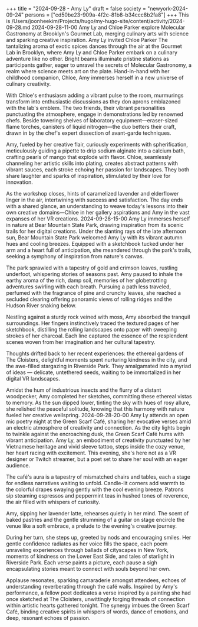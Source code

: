 +++
title = "2024-09-28 - Amy Ly"
draft = false
society = "newyork-2024-09-24"
persons = ["cd50be23-909a-4f2c-81b8-b34ccc8b2fa8"]
+++
This is /Users/joonheekim/Projects/hugo/my-hugo-site/content/activity/2024-09-28.md
2024-09-28-11-00
Amy Ly and Chloe Parker explore Molecular Gastronomy at Brooklyn's Gourmet Lab, merging culinary arts with science and sparking creative inspiration.
Amy Ly invited Chloe Parker
The tantalizing aroma of exotic spices dances through the air at the Gourmet Lab in Brooklyn, where Amy Ly and Chloe Parker embark on a culinary adventure like no other. Bright beams illuminate pristine stations as participants gather, eager to unravel the secrets of Molecular Gastronomy, a realm where science meets art on the plate. Hand-in-hand with her childhood companion, Chloe, Amy immerses herself in a new universe of culinary creativity.

With Chloe's enthusiasm adding a vibrant pulse to the room, murmurings transform into enthusiastic discussions as they don aprons emblazoned with the lab's emblem. The two friends, their vibrant personalities punctuating the atmosphere, engage in demonstrations led by renowned chefs. Beside towering shelves of laboratory equipment—eraser-sized flame torches, canisters of liquid nitrogen—the duo betters their craft, drawn in by the chef's expert dissection of avant-garde techniques.

Amy, fueled by her creative flair, curiously experiments with spherification, meticulously guiding a pipette to drip sodium alginate into a calcium bath, crafting pearls of mango that explode with flavor. Chloe, seamlessly channeling her artistic skills into plating, creates abstract patterns with vibrant sauces, each stroke echoing her passion for landscapes. They both share laughter and sparks of inspiration, stimulated by their love for innovation.

As the workshop closes, hints of caramelized lavender and elderflower linger in the air, intertwining with success and satisfaction. The day ends with a shared glance, an understanding to weave today's lessons into their own creative domains—Chloe in her gallery aspirations and Amy in the vast expanses of her VR creations.
2024-09-28-15-00
Amy Ly immerses herself in nature at Bear Mountain State Park, drawing inspiration from its scenic trails for her digital creations.
Under the slanting rays of the late afternoon sun, Bear Mountain State Park welcomed Amy Ly with its vibrant autumn hues and cooling breezes. Equipped with a sketchbook tucked under her arm and a heart full of anticipation, she meandered through the park's trails, seeking a symphony of inspiration from nature's canvas.

The park sprawled with a tapestry of gold and crimson leaves, rustling underfoot, whispering stories of seasons past. Amy paused to inhale the earthy aroma of the rich, damp soil, memories of her globetrotting adventures swirling with each breath. Pursuing a path less traveled, perfumed with the fragrance of pine and crunchy leaves, she reached a secluded clearing offering panoramic views of rolling ridges and the Hudson River snaking below.

Nestling against a sturdy rock veined with moss, Amy absorbed the tranquil surroundings. Her fingers instinctively traced the textured pages of her sketchbook, distilling the rolling landscapes onto paper with sweeping strokes of her charcoal. Each line captured the essence of the resplendent scenes woven from her imagination and her cultural tapestry.

Thoughts drifted back to her recent experiences: the ethereal gardens of The Cloisters, delightful moments spent nurturing kindness in the city, and the awe-filled stargazing in Riverside Park. They amalgamated into a myriad of ideas — delicate, untethered seeds, waiting to be immortalized in her digital VR landscapes.

Amidst the hum of industrious insects and the flurry of a distant woodpecker, Amy completed her sketches, committing these ethereal vistas to memory. As the sun dipped lower, tinting the sky with hues of rosy allure, she relished the peaceful solitude, knowing that this harmony with nature fueled her creative wellspring.
2024-09-28-20-00
Amy Ly attends an open mic poetry night at the Green Scarf Café, sharing her evocative verses amid an electric atmosphere of creativity and connection.
As the city lights begin to twinkle against the encroaching dusk, the Green Scarf Café hums with vibrant anticipation. Amy Ly, an embodiment of creativity punctuated by her Vietnamese heritage and vivid sleeve tattoo, steps inside the cozy venue, her heart racing with excitement. This evening, she's here not as a VR designer or Twitch streamer, but a poet set to share her soul with an eager audience.

The café's aura is a tapestry of mismatched chairs and tables, each a stage for endless narratives waiting to unfold. Candle-lit corners add warmth to the colorful drapes swaying gently with the cool evening breeze. Patrons sip steaming espressos and peppermint teas in hushed tones of reverence, the air filled with whispers of curiosity.

Amy, sipping her lavender latte, rehearses quietly in her mind. The scent of baked pastries and the gentle strumming of a guitar on stage encircle the venue like a soft embrace, a prelude to the evening's creative journey.

During her turn, she steps up, greeted by nods and encouraging smiles. Her gentle confidence radiates as her voice fills the space, each poem unraveling experiences through ballads of cityscapes in New York, moments of kindness on the Lower East Side, and tales of starlight in Riverside Park. Each verse paints a picture, each pause a sigh encapsulating stories meant to connect with souls beyond her own.

Applause resonates, sparking camaraderie amongst attendees, echoes of understanding reverberating through the café walls. Inspired by Amy's performance, a fellow poet dedicates a verse inspired by a painting she had once sketched at The Cloisters, unwittingly forging threads of connection within artistic hearts gathered tonight. The synergy imbues the Green Scarf Café, binding creative spirits in whispers of words, dance of emotions, and deep, resonant echoes of passion.
